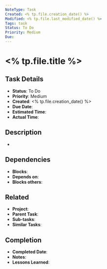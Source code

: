 ```yaml
---
NoteType: Task
Created: <% tp.file.creation_date() %>
Modified: <% tp.file.last_modified_date() %>
Tags: task
Status: To Do
Priority: Medium
Due: 
---
```


# <% tp.file.title %>

## Task Details
- **Status**: To Do
- **Priority**: Medium
- **Created**: <% tp.file.creation_date() %>
- **Due Date**: 
- **Estimated Time**: 
- **Actual Time**: 

## Description
- 

## Dependencies
- **Blocks**: 
- **Depends on**: 
- **Blocks others**: 

## Related
- **Project**: 
- **Parent Task**: 
- **Sub-tasks**: 
- **Similar Tasks**: 

## Completion
- **Completed Date**: 
- **Notes**: 
- **Lessons Learned**:
